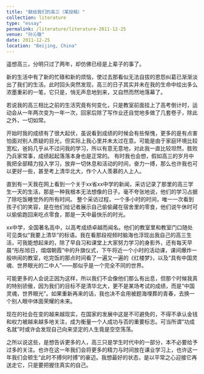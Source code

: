 ```yaml
---
title: "献给我们的高三（某投稿）"
collection: literature
type: "essay"
permalink: /literature/literature-2011-12-25
venue: "孙沁璇"
date: 2011-12-25
location: "Beijing, China"
---
```


遥想高三，分明只过了两年，却仿佛已经是上辈子的事了。

新的生活中有了新的忙碌和新的烦恼，使过去那看似无法自拔的恩怨纠葛已渐渐淡出了我们的生活。此时回头突然发现，高三的日子其实并未在我的生命中绘出多么浓墨重彩的一笔，它只是，悄无声息地到来，又自然而然地落幕了。

若说我的高三相比之前的生活究竟有何变化，只是教室前面挂上了高考倒计时，运动会从一年两次变为一年一次，回家后除了写作业还自觉地多做了几套卷子，除此之外，一切如常。

开始时我的成绩有了很大起伏，虽说看到成绩的时候会有些惭愧，更多的是有点害怕面对别人质疑的目光，但实际上我心里并未太过在意。可能是由于家庭环境比较宽松，爸妈几乎从不过问我的学习，所以有意无意地，对此我一直比较坦然，胜败乃兵家常事，成绩起起落落本身也是正常的。
有时我也会想，假如高三的岁月中我把全部精力投入学习，放弃一切休息和活动的时间，奋力一搏，那么也许我也可以更好一些，甚至考上清华北大，作个人人羡慕的人上人。

直到有一天我在网上看到一个关于xx省xx中学的新闻，采访记录了那里的高三学生一天的生活，那是一种我根本无法想像的日子。毫不夸张地说，他们的学习占据了除吃饭睡觉外的所有时间。
整个采访过程，一个多小时的时间，唯一一次看到孩子们的笑容，是在他们给记者展示自己偷偷藏在宿舍里的零食，他们说午休时可以偷偷跑回来吃点零食，那是一天中最快乐的时光。

xx中学，全国著名高中，以高考成绩卓越而闻名。他们的教室里和教室门口随处可见类似“我要上清华”的标语。我在看那段视频时脑海也浮现出我自己的高三生活，可我能想起来的，除了早自习和课堂上大家努力学习的身影外，还有每天早晨“彤彤旭日，熠熠朝霞”中的升旗仪式，下午将近一个小时的活动课，课间爆炸一般哄闹的教室，吃完饭的那点时间看了一遍又一遍的《红楼梦》，以及“具有中国灵魂、世界眼光的二中人”——那似乎是一个完全不同的世界。

可能更多的人会说正因为这样，所以我们不会像他们那么有出息，但那个时候我真的特别骄傲，因为我们的目标不是清华北大，更不是某场考试的成绩，而是“中国灵魂，世界眼光”。如果重新再来的话，我也决不会用被题海埋葬的青春，去换一个别人眼中体面荣耀的未来。

现在的社会在变的越来越现实，在国家的发展中这是不可避免的，不得不承认金钱和权力被越来越多地关注，成为衡量一个人成功与否的重要标志。可当所谓“功成名就”时或许会发现自己向来坚定的人生竟是空空荡荡。

之所以说这些，是想告诉更多的人，高三只是学生时代中的一部分，本不必要给予过多的关注。也许在这一年我们会将更多的精力与时间放在课业学习上，也许这一年我们会顿生“此时不搏何时搏”的豪迈。我想最好的状态，是以平常之心迎接它再送走它，只是要把握住真实的自己。

